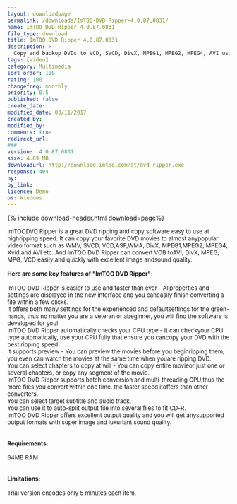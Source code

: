 ```yaml
---
layout: downloadpage
permalink: /downloads/ImTOO-DVD-Ripper-4,0,87,0831/
name: ImTOO DVD Ripper 4.0.87.0831
file_type: download
title: ImTOO DVD Ripper 4.0.87.0831
description: >-
  Copy and backup DVDs to VCD, SVCD, DivX, MPEG1, MPEG2, MPEG4, AVI using ImTOO DVD Ripper
tags: [Video]
category: Multimedia
sort_order: 100
rating: 100
changefreq: monthly
priority: 0.5
published: false
create_date: 
modified_date: 03/11/2017
created_by: 
modified_by: 
comments: true
redirect_url: 
### 
version:  4.0.87.0831
size: 4.09 MB
downloadurl: http://download.imtoo.com/st/dvd ripper.exe
response: 404
by: 
by_link: 
licence: Demo 
os: Windows
---
```


{% include download-header.html download=page%}

<p style="fix-download-text !important">
<p><font size="2"><p>ImTOODVD Ripper is a great DVD ripping and copy software easy to use at highripping speed. It can copy your favorite DVD movies to almost anypopular video format such as WMV, SVCD, VCD,ASF,WMA, DivX, MPEG1,MPEG2, MPEG4, Xvid and AVI etc. And ImTOO DVD Ripper can convert VOB toAVI, DivX, MPEG, MPG, VCD easily and quickly with excellent image andsound quality.<br />
<br />
<span><strong>Here are some key features of "ImTOO DVD Ripper":</strong></span><br />
<br />
ImTOO DVD Ripper is easier to use and faster than ever - Allproperties and settings are displayed in the new interface and you caneasily finish converting a file within a few clicks.<br />
It offers both many settings for the experienced and defaultsettings for the green-hands, thus no matter you are a veteran or abeginner, you will find the software is developed for you!<br />
ImTOO DVD Ripper automatically checks your CPU type - It can checkyour CPU type automatically, use your CPU fully that ensure you cancopy your DVD with the best ripping speed.<br />
It supports preview - You can preview the movies before you beginripping them, you even can watch the movies at the same time when youare ripping DVD.<br />
You can select chapters to copy at will - You can copy entire movieor just one or several chapters, or copy any segment of the movie.<br />
ImTOO DVD Ripper supports batch conversion and multi-threading CPU,thus the more files you convert within one time, the faster speed itoffers than other converters.<br />
You can select target subtitle and audio track.<br />
You can use it to auto-split output file into several files to fit CD-R.<br />
ImTOO DVD Ripper offers excellent output quality and you will get anysupported output formats with super image and luxuriant sound quality.<br />
<br />
<br />
<span><strong>Requirements:</strong></span><br />
<br />
64MB RAM<br />
<br />
<br />
<span><strong>Limitations:</strong></span><br />
<br />
Trial version encodes only 5 minutes each item.</p></p></p>
